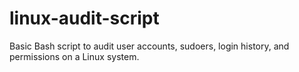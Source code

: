 # linux-audit-script
Basic Bash script to audit user accounts, sudoers, login history, and permissions on a Linux system.

